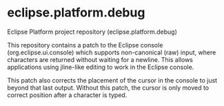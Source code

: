# eclipse.platform.debug
Eclipse Platform project repository (eclipse.platform.debug)

This repository contains a patch to the Eclipse console (org.eclipse.ui.console)
which supports non-canonical (raw) input, where characters are returned without waiting for a newline.
This allows applications using jline-like editing to work in the Eclipse console.

This patch also corrects the placement of the cursor in the console to just beyond that last output.
Without this patch, the cursor is only moved to correct position after a character is typed.

